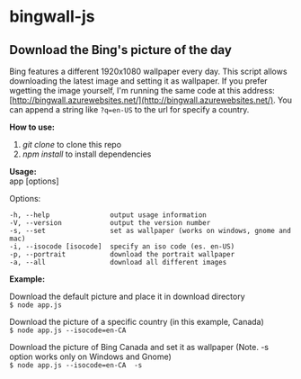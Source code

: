 # bingwall-js

Download the Bing's picture of the day
--------------

Bing features a different 1920x1080 wallpaper every day. This script allows downloading the latest image and setting it as wallpaper. If you prefer wgetting the image yourself, I'm running the same code at this address: [http://bingwall.azurewebsites.net/](http://bingwall.azurewebsites.net/). You can append a string like `?q=en-US` to the url for specify a country.

**How to use:**  

1. *git clone* to clone this repo  
2. *npm install* to install dependencies
 


**Usage:**  
app [options]

Options:

    -h, --help               output usage information
    -V, --version            output the version number
    -s, --set                set as wallpaper (works on windows, gnome and mac)
    -i, --isocode [isocode]  specify an iso code (es. en-US)
    -p, --portrait           download the portrait wallpaper
    -a, --all                download all different images

**Example:**

Download the default picture and place it in download directory  
 `$ node app.js`

Download the picture of a specific country (in this example, Canada)  
 `$ node app.js --isocode=en-CA`

Download the picture of Bing Canada and set it as wallpaper (Note. -s option works only on Windows and Gnome)  
 `$ node app.js --isocode=en-CA  -s`
